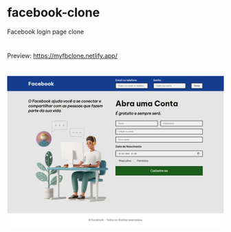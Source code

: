 # facebook-clone
Facebook login page clone
#
Preview: https://myfbclone.netlify.app/
#
![alt text](https://github.com/thiago-araujo-dev/facebook-clone/blob/master/images/screenshot.png)
